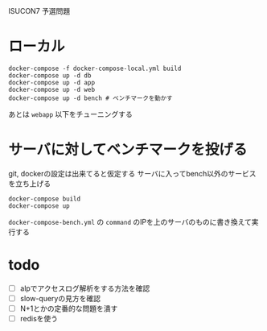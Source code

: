 ISUCON7 予選問題

# ローカル
```
docker-compose -f docker-compose-local.yml build
docker-compose up -d db
docker-compose up -d app
docker-compose up -d web
docker-compose up -d bench # ベンチマークを動かす
```
あとは `webapp` 以下をチューニングする

# サーバに対してベンチマークを投げる
git, dockerの設定は出来てると仮定する
サーバに入ってbench以外のサービスを立ち上げる
```
docker-compose build
docker-compose up
```

`docker-compose-bench.yml` の `command` のIPを上のサーバのものに書き換えて実行する

# todo
- [ ] alpでアクセスログ解析をする方法を確認
- [ ] slow-queryの見方を確認
- [ ] N+1とかの定番的な問題を潰す
- [ ] redisを使う

